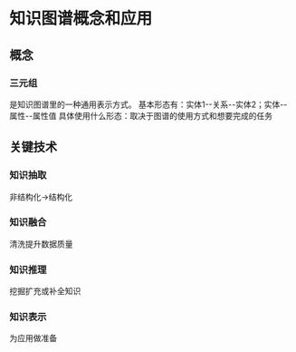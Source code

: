 # 知识图谱概念和应用

## 概念
### 三元组
是知识图谱里的一种通用表示方式。
基本形态有：实体1--关系--实体2；实体--属性--属性值
具体使用什么形态：取决于图谱的使用方式和想要完成的任务

## 关键技术
### 知识抽取
非结构化->结构化
### 知识融合
清洗提升数据质量
### 知识推理
挖掘扩充或补全知识
### 知识表示
为应用做准备